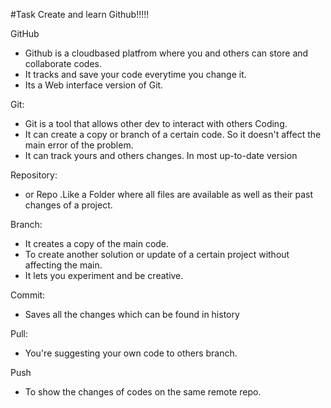 #Task Create and learn Github!!!!!

GitHub 
- Github is a cloudbased platfrom where you and others can store and collaborate codes.
- It tracks and save your code everytime you change it.
- Its a Web interface version of Git.

Git: 
- Git is a tool that allows other dev to interact with others Coding.
- It can create a copy or branch of a certain code. So it doesn't affect the main error of the problem.
- It can track yours and others changes. In most up-to-date version

Repository: 
- or Repo .Like a Folder where all files are available as well as their past changes of a project.

Branch:
- It creates a copy of the main code.
- To create another solution or update of a certain project without affecting the main.
- It lets you experiment and be creative.

Commit:
- Saves all the changes which can be found in history
  
Pull:
- You're suggesting your own code to others branch.
  
Push
- To show the changes of codes on the same remote repo.




